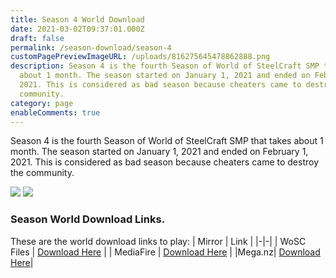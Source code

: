 ```yaml
---
title: Season 4 World Download
date: 2021-03-02T09:37:01.000Z
draft: false
permalink: /season-download/season-4
customPagePreviewImageURL: /uploads/816275645478862888.png
description: Season 4 is the fourth Season of World of SteelCraft SMP that takes
  about 1 month. The season started on January 1, 2021 and ended on February 1,
  2021. This is considered as bad season because cheaters came to destroy the
  community.
category: page
enableComments: true
---
```

Season 4 is the fourth Season of World of SteelCraft SMP that takes about 1 month. The season started on January 1, 2021 and ended on February 1, 2021. This is considered as bad season because cheaters came to destroy the community.

![](/uploads/816274956237144128.png)
![](/uploads/816275645478862888.png)

<div class="padding-post">

### Season World Download Links.
These are the world download links to play:
| Mirror | Link |
|-|-|
| WoSC Files | [Download Here](https://wosc.tk/WoSCSMPS4-GD) | 
| MediaFire | [Download Here](https://wosc.tk/WoSCSMPS4-MF) |
|Mega.nz| [Download Here](https://wosc.tk/WoSCSMPS4-MG)|
</div>


